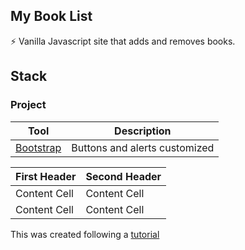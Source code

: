 ## My Book List
⚡ Vanilla Javascript site that adds and removes books.  


## Stack

### Project

| Tool                        | Description       |
| ---------------------------- | ----------------- |
| [Bootstrap](https://getbootstrap.com/) | Buttons and alerts customized | [Font Awesome](https://fontawesome.com/)| For some icons | Buttons and alerts customized | [Font Awesome](https://fontawesome.com/)| For some icons | 

| First Header  | Second Header |
| ------------- | ------------- |
| Content Cell  | Content Cell  |
| Content Cell  | Content Cell  |

This was created following a [tutorial](https://www.youtube.com/watch?v=JaMCxVWtW58) 



